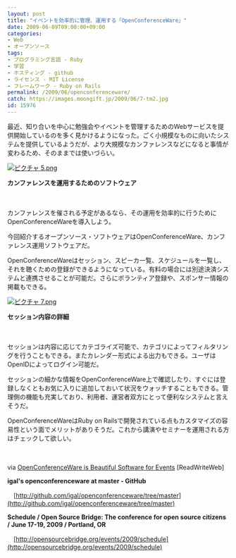 ```yaml
---
layout: post
title: "イベントを効率的に管理、運用する「OpenConferenceWare」"
date: 2009-06-09T09:00:00+09:00
categories:
- Web
- オープンソース
tags: 
- プログラミング言語 - Ruby
- 学習
- ホスティング - github
- ライセンス - MIT License
- フレームワーク - Ruby on Rails
permalink: /2009/06/openconferenceware/
catch: https://images.moongift.jp/2009/06/7-tm2.jpg
id: 15976
---
```

最近、知り合いを中心に勉強会やイベントを管理するためのWebサービスを提供開始しているのを多く見かけるようになった。ごく小規模なものに向いたシステムを提供しているようだが、より大規模なカンファレンスなどになると事情が変わるため、そのままでは使いづらい。

  

[![ピクチャ 5.png](https://images.moongift.jp/2009/06/5-tm1.jpg)](https://images.moongift.jp/2009/06/51.png)  
  
**カンファレンスを運用するためのソフトウェア**

  

　

  

カンファレンスを催される予定があるなら、その運用を効率的に行うためにOpenConferenceWareを導入しよう。

  

今回紹介するオープンソース・ソフトウェアはOpenConferenceWare、カンファレンス運用ソフトウェアだ。

  
<!--more-->

OpenConferenceWareはセッション、スピーカ一覧、スケジュールを一覧し、それを聴くための登録ができるようになっている。有料の場合には別途決済システムと連携させることが可能だ。さらにボランティア登録や、スポンサー情報の掲載もできる。

  

[![ピクチャ 7.png](https://images.moongift.jp/2009/06/7-tm2.jpg)](https://images.moongift.jp/2009/06/72.png)  
  
**セッション内容の詳細**

  

　

  

セッションは内容に応じてカテゴライズ可能で、カテゴリによってフィルタリングを行うこともできる。またカレンダー形式による出力もできる。ユーザはOpenIDによってログイン可能だ。

  

セッションの細かな情報をOpenConferenceWare上で確認したり、すぐには登録しなくともお気に入りに追加しておいて状況をウォッチすることもできる。管理側の機能も充実しており、利用者、運営者双方にとって便利なシステムと言えそうだ。

  

OpenConferenceWareはRuby on Railsで開発されている点もカスタマイズの容易性という面でメリットがありそうだ。これから講演やセミナーを運用される方はチェックして欲しい。

  

　

  

via [OpenConferenceWare is Beautiful Software for Events](http://www.readwriteweb.com/archives/openconferenceware_is_beautiful_software_for_event.php) [ReadWriteWeb]

  

  

**igal's openconferenceware at master - GitHub**  
  
　[http://github.com/igal/openconferenceware/tree/master](http://github.com/igal/openconferenceware/tree/master)

  
  

**Schedule / Open Source Bridge: The conference for open source citizens / June 17-19, 2009 / Portland, OR**  
  
　[http://opensourcebridge.org/events/2009/schedule](http://opensourcebridge.org/events/2009/schedule)

  
